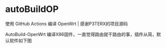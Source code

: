 # autoBuildOP
使用 GitHub Actions 编译 OpenWrt | 感谢P3TERX的项目源码

AutoBuild-OpenWrt
编译X86固件，一直觉得路由就干路由的事，插件从简，默认软件如下图


